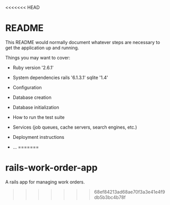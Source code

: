 <<<<<<< HEAD
# README

This README would normally document whatever steps are necessary to get the
application up and running.

Things you may want to cover:

* Ruby version '2.6.1'

* System dependencies
rails '6.1.3.1'
sqlite '1.4'


* Configuration

* Database creation

* Database initialization

* How to run the test suite

* Services (job queues, cache servers, search engines, etc.)

* Deployment instructions

* ...
=======
# rails-work-order-app
A rails app for managing work orders.
>>>>>>> 68ef84213ad68ae70f3a3e41e4f9db5b3bc4b78f
